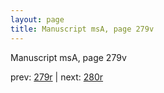 ```yaml
---
layout: page
title: Manuscript msA, page 279v
---
```


Manuscript msA, page 279v

prev:  [279r](../279r) | next:  [280r](../280r)